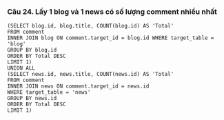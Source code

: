 ### Câu 24. Lấy 1 blog và 1 news có số lượng comment nhiều nhất
```
(SELECT blog.id, blog.title, COUNT(blog.id) AS 'Total'
FROM comment
INNER JOIN blog ON comment.target_id = blog.id WHERE target_table = 'blog'
GROUP BY blog.id
ORDER BY Total DESC
LIMIT 1)
UNION ALL
(SELECT news.id, news.title, COUNT(news.id) AS 'Total'
FROM comment
INNER JOIN news ON comment.target_id = news.id
WHERE target_table = 'news'
GROUP BY news.id
ORDER BY Total DESC
LIMIT 1)
```